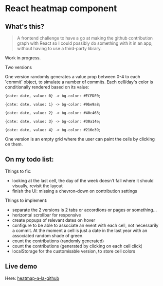 # React heatmap component

## What's this?

> A frontend challenge to have a go at making the github contribution graph with
> React so I could possibly do something with it in an app, without having to
> use a third-party library.

Work in progress.

Two versions

One version randomly generates a value prop between 0-4 to each 'commit' object,
to simulate a number of commits. Each cell/day's color is conditionally rendered
based on its value:

```
{date: date, value: 0} -> bg-color: #ECEDF0;

{date: date, value: 1} -> bg-color: #9be9a8;

{date: date, value: 2} -> bg-color: #40c463;

{date: date, value: 3} -> bg-color: #30a14e;

{date: date, value: 4} -> bg-color: #216e39;
```

One version is an empty grid where the user can paint the cells by clicking on
them.

## On my todo list:

Things to fix:

- looking at the last cell, the day of the week doesn't fall where it should
  visually, revisit the layout
- finish the UI: missing a chevron-down on contribution settings

Things to implement:

- separate the 2 versions is 2 tabs or accordions or pages or something...
- horizontal scrollbar for responsive
- create popups of relevant dates on hover
- configure to be able to associate an event with each cell, not necessarily a
  commit. At the moment a cell is just a date in the last year with an
  associated random shade of green.
- count the contributions (randomly generated)
- count the contributions (generated by clicking on each cell click)
- localStorage for the customisable version, to store cell colors

## Live demo

Here: [heatmap-a-la-github](https://heatmap-a-la-github.netlify.app/)
